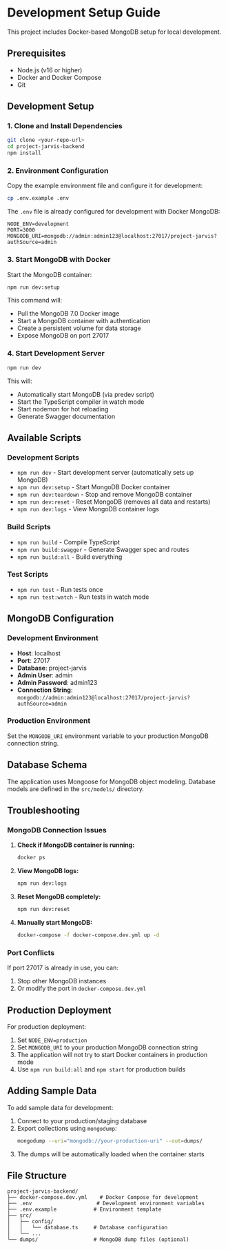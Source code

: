 # Development Setup Guide

This project includes Docker-based MongoDB setup for local development.

## Prerequisites

- Node.js (v16 or higher)
- Docker and Docker Compose
- Git

## Development Setup

### 1. Clone and Install Dependencies

```bash
git clone <your-repo-url>
cd project-jarvis-backend
npm install
```

### 2. Environment Configuration

Copy the example environment file and configure it for development:

```bash
cp .env.example .env
```

The `.env` file is already configured for development with Docker MongoDB:

```env
NODE_ENV=development
PORT=3000
MONGODB_URI=mongodb://admin:admin123@localhost:27017/project-jarvis?authSource=admin
```

### 3. Start MongoDB with Docker

Start the MongoDB container:

```bash
npm run dev:setup
```

This command will:
- Pull the MongoDB 7.0 Docker image
- Start a MongoDB container with authentication
- Create a persistent volume for data storage
- Expose MongoDB on port 27017

### 4. Start Development Server

```bash
npm run dev
```

This will:
- Automatically start MongoDB (via predev script)
- Start the TypeScript compiler in watch mode
- Start nodemon for hot reloading
- Generate Swagger documentation

## Available Scripts

### Development Scripts
- `npm run dev` - Start development server (automatically sets up MongoDB)
- `npm run dev:setup` - Start MongoDB Docker container
- `npm run dev:teardown` - Stop and remove MongoDB container
- `npm run dev:reset` - Reset MongoDB (removes all data and restarts)
- `npm run dev:logs` - View MongoDB container logs

### Build Scripts
- `npm run build` - Compile TypeScript
- `npm run build:swagger` - Generate Swagger spec and routes
- `npm run build:all` - Build everything

### Test Scripts
- `npm run test` - Run tests once
- `npm run test:watch` - Run tests in watch mode

## MongoDB Configuration

### Development Environment
- **Host**: localhost
- **Port**: 27017
- **Database**: project-jarvis
- **Admin User**: admin
- **Admin Password**: admin123
- **Connection String**: `mongodb://admin:admin123@localhost:27017/project-jarvis?authSource=admin`

### Production Environment
Set the `MONGODB_URI` environment variable to your production MongoDB connection string.

## Database Schema

The application uses Mongoose for MongoDB object modeling. Database models are defined in the `src/models/` directory.

## Troubleshooting

### MongoDB Connection Issues

1. **Check if MongoDB container is running:**
   ```bash
   docker ps
   ```

2. **View MongoDB logs:**
   ```bash
   npm run dev:logs
   ```

3. **Reset MongoDB completely:**
   ```bash
   npm run dev:reset
   ```

4. **Manually start MongoDB:**
   ```bash
   docker-compose -f docker-compose.dev.yml up -d
   ```

### Port Conflicts

If port 27017 is already in use, you can:
1. Stop other MongoDB instances
2. Or modify the port in `docker-compose.dev.yml`

## Production Deployment

For production deployment:

1. Set `NODE_ENV=production`
2. Set `MONGODB_URI` to your production MongoDB connection string
3. The application will not try to start Docker containers in production mode
4. Use `npm run build:all` and `npm start` for production builds

## Adding Sample Data

To add sample data for development:

1. Connect to your production/staging database
2. Export collections using `mongodump`:
   ```bash
   mongodump --uri="mongodb://your-production-uri" --out=dumps/
   ```
3. The dumps will be automatically loaded when the container starts

## File Structure

```
project-jarvis-backend/
├── docker-compose.dev.yml    # Docker Compose for development
├── .env                     # Development environment variables
├── .env.example            # Environment template
├── src/
│   ├── config/
│   │   └── database.ts     # Database configuration
│   └── ...
└── dumps/                  # MongoDB dump files (optional)
